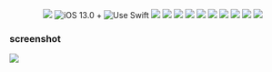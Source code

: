 <p align="center">
<img src="https://badgen.net/badge/icon/apple?icon=apple&label">
<img src="https://img.shields.io/badge/iOS-13.0 +-f05138?labelColor=282c34&logo=apple" alt="iOS 13.0 +" />
  
<img src="https://img.shields.io/badge/Swift5 + -f05138?labelColor=282c34&logo=swift" alt="Use Swift" />

<img src="https://img.shields.io/badge/build-passing-brightgreen"/>

<img src="https://img.shields.io/github/license/DevLiuSir/Timer.svg"/>

<img src="https://img.shields.io/github/languages/code-size/DevLiuSir/Timer?color=ff69b4&label=codeSize"/>

<img src="https://badgen.net/github/commits/DevLiuSir/Timer"/>

<img src="https://img.shields.io/github/last-commit/DevLiuSir/Timer"/>

<img src="https://img.shields.io/github/commit-activity/m/DevLiuSir/Timer"/>

<img src="https://img.shields.io/github/stars/DevLiuSir/Timer.svg?style=social&label=Star"/>

<img src="https://img.shields.io/github/forks/DevLiuSir/Timer?style=social"/>

<img src= "https://img.shields.io/github/watchers/DevLiuSir/Timer?style=social"/>
<a href="https://twitter.com/LiuChuan_"><img src="https://img.shields.io/twitter/follow/LiuChuan_.svg?style=social"></a>

</p>



### screenshot

![](https://github.com/DevLiuSir/Timer/raw/master/Timer/preview.gif)
